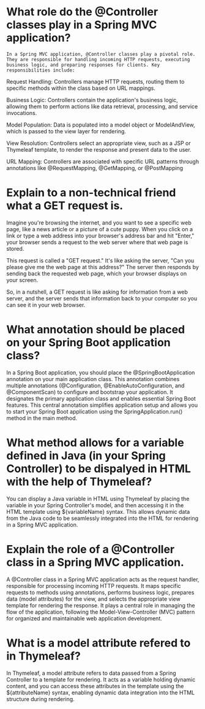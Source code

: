 # What role do the @Controller classes play in a Spring MVC application?

    In a Spring MVC application, @Controller classes play a pivotal role. They are responsible for handling incoming HTTP requests, executing business logic, and preparing responses for clients. Key responsibilities include:

Request Handling: Controllers manage HTTP requests, routing them to specific methods within the class based on URL mappings.

Business Logic: Controllers contain the application's business logic, allowing them to perform actions like data retrieval, processing, and service invocations.

Model Population: Data is populated into a model object or ModelAndView, which is passed to the view layer for rendering.

View Resolution: Controllers select an appropriate view, such as a JSP or Thymeleaf template, to render the response and present data to the user.

URL Mapping: Controllers are associated with specific URL patterns through annotations like @RequestMapping, @GetMapping, or @PostMapping

# Explain to a non-technical friend what a GET request is.
Imagine you're browsing the internet, and you want to see a specific web page, like a news article or a picture of a cute puppy. When you click on a link or type a web address into your browser's address bar and hit "Enter," your browser sends a request to the web server where that web page is stored.

This request is called a "GET request." It's like asking the server, "Can you please give me the web page at this address?" The server then responds by sending back the requested web page, which your browser displays on your screen.

So, in a nutshell, a GET request is like asking for information from a web server, and the server sends that information back to your computer so you can see it in your web browser. 

# What annotation should be placed on your Spring Boot application class?

In a Spring Boot application, you should place the @SpringBootApplication annotation on your main application class. This annotation combines multiple annotations (@Configuration, @EnableAutoConfiguration, and @ComponentScan) to configure and bootstrap your application. It designates the primary application class and enables essential Spring Boot features. This central annotation simplifies application setup and allows you to start your Spring Boot application using the SpringApplication.run() method in the main method.


# What method allows for a variable defined in Java (in your Spring Controller) to be dispalyed in HTML with the help of Thymeleaf?

You can display a Java variable in HTML using Thymeleaf by placing the variable in your Spring Controller's model, and then accessing it in the HTML template using ${variableName} syntax. This allows dynamic data from the Java code to be seamlessly integrated into the HTML for rendering in a Spring MVC application.
# Explain the role of a @Controller class in a Spring MVC application.
A @Controller class in a Spring MVC application acts as the request handler, responsible for processing incoming HTTP requests. It maps specific requests to methods using annotations, performs business logic, prepares data (model attributes) for the view, and selects the appropriate view template for rendering the response. It plays a central role in managing the flow of the application, following the Model-View-Controller (MVC) pattern for organized and maintainable web application development.

# What is a model attribute refered to in Thymeleaf?
In Thymeleaf, a model attribute refers to data passed from a Spring Controller to a template for rendering. It acts as a variable holding dynamic content, and you can access these attributes in the template using the ${attributeName} syntax, enabling dynamic data integration into the HTML structure during rendering.